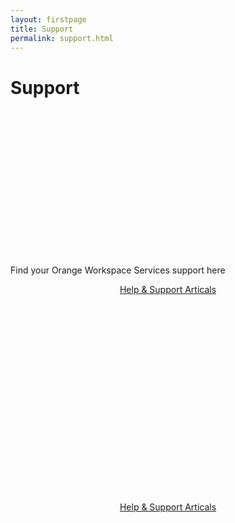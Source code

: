 ```yaml
---
layout: firstpage
title: Support
permalink: support.html
---
```


<style type="text/css">
    .bgimg {
        background-image: url('../images/support-bg.jpg');
        background-position:center bottom 20%;
	    background-size: 100%;
	    background-repeat: no-repeat
    }
    .bgarticles {
        text-align: center;
        border-radius: 15px;
        background-image: url('../images/support-bgarticles.jpg');
        background-position:center;
	    background-size: 100%;
	    background-repeat: no-repeat;
        height: 300px
    }
    .bgdocuments {
        text-align: center;
        border-radius: 15px;
        background-image: url('../images/support-bgdocuments.jpg');
        background-position:center;
	    background-size: 95%;
	    background-repeat: no-repeat;
        height: 300px
    }
    .jumbotron-height {
        height: 300px;
    }

.wrapper{
          display: flex;
          flex-direction: row;
          border: 1px solid black;
}
.first{
        text-align: center;
        border-radius: 48px;
        width: 50%;
        border: 1px solid red;
}
.second{
        text-align: center;
        border-radius: 15px;
        width: 4%;
        border: 1px solid blue;
}
.third{
        text-align: center;
        border-radius: 15px;
        width: 48%;
        border: 1px solid green;
}
</style>

<div class="jumbotron jumbotron-height bgimg">
    <div class="container">
        <h1>Support</h1>
        <p></p>
        <p></p>
    </div>
</div>

<div class="container">
    <div class="row-nopadding">
        <div class="col-sm-12 text-center">
            <h7>Find your Orange Workspace Services support here</h7>
        </div>
    </div>
</div>

<div class="container">
    <div>
        <div class="col-sm-5 text-center bgarticles">
            <p><a class="btn btn-jumbotron btn-lg" href="{{ "https://docs.orangeworkspaceservices.com" | relative_url }}" target="_blank" role="button">Help & Support Articals</a></p>
        </div>
        <div style="height:20px">
            <p></p>
        </div>
        <div class="col-sm-5 text-center bgdocuments">
            <p><a class="btn btn-jumbotron btn-lg" href="{{ "https://docs.orangeworkspaceservices.com" | relative_url }}" target="_blank" role="button">Help & Support Articals</a></p>
        </div>
    </div>
</div>

